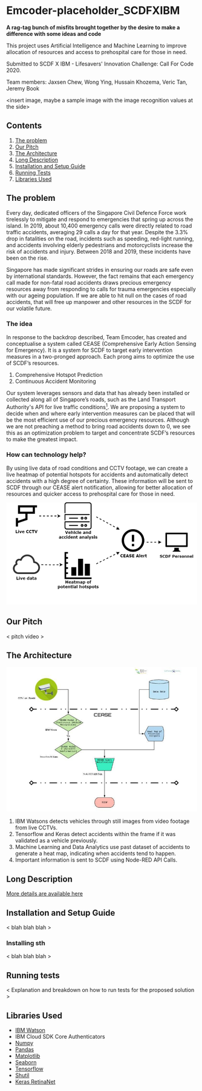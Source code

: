 # Emcoder-placeholder_SCDFXIBM
**A rag-tag bunch of misfits brought together by the desire to make a difference with some ideas and code**

This project uses Artificial Intelligence and Machine Learning to improve allocation of resources and access to prehospital care for those in need.

Submitted to SCDF X IBM - Lifesavers' Innovation Challenge: Call For Code 2020.

Team members: Jaxsen Chew, Wong Ying, Hussain Khozema, Veric Tan, Jeremy Book

<insert image, maybe a sample image with the image recognition values at the side>

## Contents

1. [The problem](#the-problem)
1. [Our Pitch](#our-pitch)
1. [The Architecture](#the-architecture)
1. [Long Description](#long-description)
1. [Installation and Setup Guide](#installation-and-setup-guide)
1. [Running Tests](#running-tests)
1. [Libraries Used](#libraries-used)

## The problem

Every day, dedicated officers of the Singapore Civil Defence Force work tirelessly to mitigate and respond to emergencies that spring up across the island. In 2019, about 10,400 emergency calls were directly related to road traffic accidents, averaging 29 calls a day for that year. Despite the 3.3% drop in fatalities on the road, incidents such as speeding, red-light running, and accidents involving elderly pedestrians and motorcyclists increase the risk of accidents and injury. Between 2018 and 2019, these incidents have been on the rise. 

Singapore has made significant strides in ensuring our roads are safe even by international standards. However, the fact remains that each emergency call made for non-fatal road accidents draws precious emergency resources away from responding to calls for trauma emergencies especially with our ageing population. If we are able to hit null on the cases of road accidents, that will free up manpower and other resources in the SCDF for our volatile future.


### The idea

In response to the backdrop described, Team Emcoder, has created and conceptualise a system called CEASE (Comprehensive Early Action Sensing for Emergency). It is a system for SCDF to target early intervention measures in a two-pronged approach. Each prong aims to optimize the use of SCDF’s resources. 
1. Comprehensive Hotspot Prediction
1. Continuous Accident Monitoring

Our system leverages sensors and data that has already been installed or collected along all of Singapore’s roads, such as the Land Transport Authority's API for live traffic conditions[<sup>1</sup>](https://www.mytransport.sg/content/mytransport/home/dataMall/dynamic-data.html).
We are proposing a system to decide when and where early intervention measures can be placed that will be the most efficient use of our precious emergency resources. Although we are not preaching a method to bring road accidents down to 0, we see this as an optimization problem to target and concentrate SCDF’s resources to make the greatest impact.


### How can technology help?

By using live data of road conditions and CCTV footage, we can create a live heatmap of potential hotspots for accidents and automatically detect accidents with a high degree of certainty. These information will be sent to SCDF through our CEASE alert notification, allowing for better allocation of resources and quicker access to prehospital care for those in need.

<p align = "center">
    <img src="readme_src/intro.png" alt="Simpler version of architecture" height="=600" width="600">
</p>

## Our Pitch

< pitch video >
  
## The Architecture

<p align = "center">
    <img src="readme_src/architecture.jpg" alt="Our architecture">
</p>

1. IBM Watsons detects vehicles through still images from video footage from live CCTVs.
2. Tensorflow and Keras detect accidents within the frame if it was validated as a vehicle previously.
3. Machine Learning and Data Analytics use past dataset of accidents to generate a heat map, indicating when accidents tend to happen.
4. Important information is sent to SCDF using Node-RED API Calls.
  
## Long Description

[More details are available here](DESCRIPTION.md)

## Installation and Setup Guide

< blah blah blah >
  
### Installing sth

< blah blah blah >
  
## Running tests
< Explanation and breakdown on how to run tests for the proposed solution >

## Libraries Used

* [IBM Watson](https://www.ibm.com/sg-en/watson)
* IBM Cloud SDK Core Authenticators
* [Numpy](https://github.com/numpy/numpy)
* [Pandas](https://github.com/pandas-dev/pandas)
* [Matplotlib](https://github.com/matplotlib/matplotlib)
* [Seaborn](https://github.com/seaborn/seaborn)
* [Tensorflow](https://github.com/tensorflow/tensorflow)
* [Shutil](https://github.com/python/cpython/blob/master/Lib/shutil.py)
* [Keras RetinaNet](https://github.com/fizyr/keras-retinanet/blob/master/README.md)
